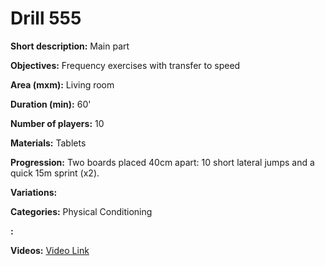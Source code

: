 # Drill 555

**Short description:**
Main part

**Objectives:**
Frequency exercises with transfer to speed

**Area (mxm):**
Living room

**Duration (min):**
60'

**Number of players:**
10

**Materials:**
Tablets

**Progression:**
Two boards placed 40cm apart: 10 short lateral jumps and a quick 15m sprint (x2).

**Variations:**


**Categories:**
Physical Conditioning

**:**


**Videos:**
[Video Link](https://www.youtube.com/embed/QRLANROYWvk)

